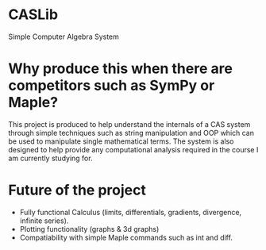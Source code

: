 # CASLib
Simple Computer Algebra System

# Why produce this when there are competitors such as SymPy or Maple?
This project is produced to help understand the internals of a CAS system through simple techniques
such as string manipulation and OOP which can be used to manipulate single mathematical terms. The
system is also designed to help provide any computational analysis required in the course I am
currently studying for.

# Future of the project

- Fully functional Calculus (limits, differentials, gradients, divergence, infinite series).
- Plotting functionality (graphs & 3d graphs)
- Compatiability with simple Maple commands such as int and diff.
